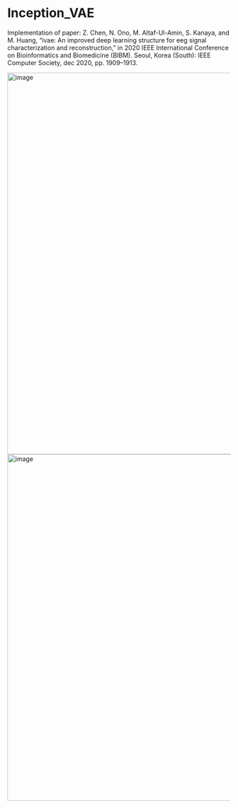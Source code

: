 # Inception_VAE

Implementation of paper:
Z. Chen, N. Ono, M. Altaf-Ul-Amin, S. Kanaya, and M. Huang, “ivae: An improved deep learning structure for eeg signal characterization and reconstruction,” in 2020 IEEE International Conference on Bioinformatics and Biomedicine (BIBM). Seoul, Korea (South): IEEE Computer Society, dec 2020, pp. 1909–1913.


<img width="862" alt="image" src="https://user-images.githubusercontent.com/34312998/133878326-68ae9222-66bc-4daa-bc37-e3e5626dfb8c.png">
<img width="783" alt="image" src="https://user-images.githubusercontent.com/34312998/133878337-92e515a6-e691-4e73-97a3-807d2f194dad.png">
